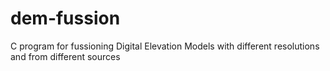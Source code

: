# dem-fussion
C program for fussioning Digital Elevation Models with different resolutions and from different sources
